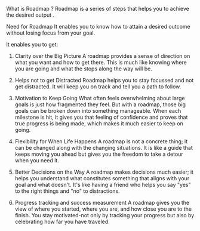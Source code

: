 What is Roadmap ?
Roadmap is a series of steps that helps you to achieve the desired output .

Need for Roadmap
It enables you to know how to attain a desired outcome without losing focus from your goal.

It enables you to get:

1. Clarity over the Big Picture
A roadmap provides a sense of direction on what you want and how to get there. This is much like knowing where you are going and what the stops along the way will be.

2. Helps not to get Distracted
Roadmap helps you to stay focussed and not get distracted. It will keep you on track and tell you a path to follow.

3. Motivation to Keep Going
What often feels overwhelming about large goals is just how fragmented they feel. But with a roadmap, those big goals can be broken down into something manageable. When each milestone is hit, it gives you that feeling of confidence and proves that true progress is being made, which makes it much easier to keep on going.

4. Flexibility for When Life Happens
A roadmap is not a concrete thing; it can be changed along with the changing situations. It is like a guide that keeps moving you ahead but gives you the freedom to take a detour when you need it.

5. Better Decisions on the Way
A roadmap makes decisions much easier; it helps you understand what constitutes something that aligns with your goal and what doesn't. It's like having a friend who helps you say "yes" to the right things and "no" to distractions.

6. Progress tracking and success measurement
A roadmap gives you the view of where you started, where you are, and how close you are to the finish. You stay motivated-not only by tracking your progress but also by celebrating how far you have traveled.